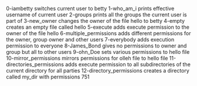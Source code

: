 0-iambetty switches current user to betty
1-who_am_i prints effective username of current user
2-groups prints all the groups the current user is part of
3-new_owner changes the owner of the file hello to betty
4-empty creates an empty file called hello
5-execute adds execute permission to the owner of the file hello
6-multiple_permissions adds different permissions for the owner, group owner and other users
7-everybody adds execution permission to everyone
8-James_Bond gives no permissions to owner and group but all to other users
9-ohn_Doe sets various permissions to hello file
10-mirror_permissions mirrors permissions for olleh file to hello file
 11-directories_permissions adds execute permission to all subdirectories of the current directory for all parties
12-directory_permissions creates a directory called my_dir with permissions 751
